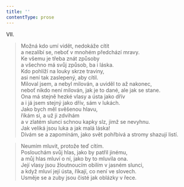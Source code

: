```yaml
---
title: ''
contentType: prose
---
```


VII.

> Možná kdo umí vidět, nedokáže cítit  
> a nezalíbí se, neboť v mnohém předchází mravy.  
> Ke všemu je třeba znát způsoby  
> a všechno má svůj způsob, ba i láska.  
> Kdo pohlíží na louky skrze traviny,  
> asi není tak zaslepený, aby cítil.  
> Miloval jsem, a nebyl milován, a uviděl to až nakonec,  
> neboť nikdo není milován, jak je to dané, ale jak se stane.  
> Ona má stejně hezké vlasy a ústa jako dřív  
> a i já jsem stejný jako dřív, sám v lukách.  
> Jako bych měl svěšenou hlavu,  
> říkám si, a už ji zdvihám  
> a v zlatém slunci schnou kapky slz, jimž se nevyhnu.  
> Jak veliká jsou luka a jak malá láska!  
> Dívám se a zapomínám, jako svět pohřbívá a stromy shazují listí.

> Neumím mluvit, protože teď cítím.  
> Poslouchám svůj hlas, jako by patřil jinému,  
> a můj hlas mluví o ní, jako by to mluvila ona.  
> Její vlasy jsou žloutnoucím obilím v jasném slunci,  
> a když mluví její ústa, říkají, co není ve slovech.  
> Usměje se a zuby jsou čisté jak oblázky v řece.
